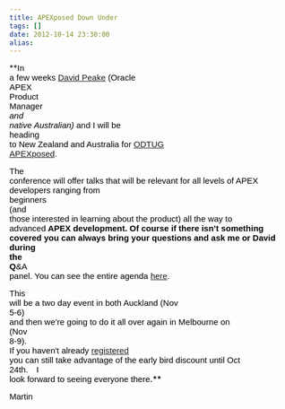```yaml
---
title: APEXposed Down Under
tags: []
date: 2012-10-14 23:30:00
alias:
---
```


**<span style="background-color: transparent; color: black; font-family: Arial; font-size: 15px; font-style: normal; font-variant: normal; font-weight: normal; text-decoration: none; vertical-align: baseline; white-space: pre-wrap;">In a few weeks [David Peake](http://dpeake.blogspot.ca/) (Oracle APEX </span><span style="background-color: transparent; color: black; font-family: Arial; font-size: 15px; font-variant: normal; font-weight: normal; text-decoration: none; vertical-align: baseline; white-space: pre-wrap;">Product Manager</span><span style="background-color: transparent; color: black; font-family: Arial; font-size: 15px; font-style: italic; font-variant: normal; font-weight: normal; text-decoration: none; vertical-align: baseline; white-space: pre-wrap;"> </span><span style="background-color: transparent; color: black; font-family: Arial; font-size: 15px; font-style: normal; font-variant: normal; font-weight: normal; text-decoration: none; vertical-align: baseline; white-space: pre-wrap;">_and native Australian)_ and I will be<b> **</span></b><span style="-webkit-text-size-adjust: auto; -webkit-text-stroke-width: 0px; color: black; font-family: 'Times New Roman'; font-size: small; font-style: normal; font-variant: normal; font-weight: normal; letter-spacing: normal; line-height: normal; orphans: 2; text-align: start; text-indent: 0px; text-transform: none; white-space: normal; widows: 2; word-spacing: 0px;"><span style="background-color: transparent; color: black; font-family: Arial; font-size: 15px; font-style: normal; font-variant: normal; font-weight: normal; text-decoration: none; vertical-align: baseline; white-space: pre-wrap;">h</span></span>**<span style="background-color: transparent; color: black; font-family: Arial; font-size: 15px; font-style: normal; font-variant: normal; font-weight: normal; text-decoration: none; vertical-align: baseline; white-space: pre-wrap;">eading to New Zealand and Australia for [ODTUG APEXposed](http://www.odtugapextraining.com/presentersAU.html)</span>.

<span style="background-color: transparent; color: black; font-family: Arial; font-size: 15px; font-style: normal; font-variant: normal; font-weight: normal; text-decoration: none; vertical-align: baseline; white-space: pre-wrap;">The conference will offer talks that will be relevant for all levels of APEX developers ranging from </span>**<span style="-webkit-text-size-adjust: auto; -webkit-text-stroke-width: 0px; color: black; font-family: 'Times New Roman'; font-size: small; font-style: normal; font-variant: normal; font-weight: normal; letter-spacing: normal; line-height: normal; orphans: 2; text-align: start; text-indent: 0px; text-transform: none; white-space: normal; widows: 2; word-spacing: 0px;"><span style="background-color: transparent; color: black; font-family: Arial; font-size: 15px; font-style: normal; font-variant: normal; font-weight: normal; text-decoration: none; vertical-align: baseline; white-space: pre-wrap;">beginners </span></span>**<span style="background-color: transparent; color: black; font-family: Arial; font-size: 15px; font-style: normal; font-variant: normal; font-weight: normal; text-decoration: none; vertical-align: baseline; white-space: pre-wrap;">(and those interested in learning about the product) all the way to advanced<b> **APEX development. Of course if there isn’t something covered you can always bring your questions and ask me or David during the Q</span></b><span style="-webkit-text-size-adjust: auto; -webkit-text-stroke-width: 0px; color: black; font-family: 'Times New Roman'; font-size: small; font-style: normal; font-variant: normal; font-weight: normal; letter-spacing: normal; line-height: normal; orphans: 2; text-align: start; text-indent: 0px; text-transform: none; white-space: normal; widows: 2; word-spacing: 0px;"><span style="background-color: transparent; color: black; font-family: Arial; font-size: 15px; font-style: normal; font-variant: normal; font-weight: normal; text-decoration: none; vertical-align: baseline; white-space: pre-wrap;">&amp;</span></span>**<span style="background-color: transparent; color: black; font-family: Arial; font-size: 15px; font-style: normal; font-variant: normal; font-weight: normal; text-decoration: none; vertical-align: baseline; white-space: pre-wrap;">A panel. You can see the entire agenda [here](http://www.odtugapextraining.com/agendaAU.html).</span>

<span style="background-color: transparent; color: black; font-family: Arial; font-size: 15px; font-style: normal; font-variant: normal; font-weight: normal; text-decoration: none; vertical-align: baseline; white-space: pre-wrap;">This will be a two day event in both Auckland (Nov </span>**<span style="-webkit-text-size-adjust: auto; -webkit-text-stroke-width: 0px; color: black; font-family: 'Times New Roman'; font-size: small; font-style: normal; font-variant: normal; font-weight: normal; letter-spacing: normal; line-height: normal; orphans: 2; text-align: start; text-indent: 0px; text-transform: none; white-space: normal; widows: 2; word-spacing: 0px;"><span style="background-color: transparent; color: black; font-family: Arial; font-size: 15px; font-style: normal; font-variant: normal; font-weight: normal; text-decoration: none; vertical-align: baseline; white-space: pre-wrap;">5-6</span></span>**<span style="background-color: transparent; color: black; font-family: Arial; font-size: 15px; font-style: normal; font-variant: normal; font-weight: normal; text-decoration: none; vertical-align: baseline; white-space: pre-wrap;">) and then we’re going to do it all over again in Melbourne on (</span>**<span style="-webkit-text-size-adjust: auto; -webkit-text-stroke-width: 0px; color: black; font-family: 'Times New Roman'; font-size: small; font-style: normal; font-variant: normal; font-weight: normal; letter-spacing: normal; line-height: normal; orphans: 2; text-align: start; text-indent: 0px; text-transform: none; white-space: normal; widows: 2; word-spacing: 0px;"><span style="background-color: transparent; color: black; font-family: Arial; font-size: 15px; font-style: normal; font-variant: normal; font-weight: normal; text-decoration: none; vertical-align: baseline; white-space: pre-wrap;">Nov 8-9</span></span>**<span style="background-color: transparent; color: black; font-family: Arial; font-size: 15px; font-style: normal; font-variant: normal; font-weight: normal; text-decoration: none; vertical-align: baseline; white-space: pre-wrap;">).</span>**<span style="-webkit-text-size-adjust: auto; -webkit-text-stroke-width: 0px; color: black; font-family: 'Times New Roman'; font-size: small; font-style: normal; font-variant: normal; font-weight: normal; letter-spacing: normal; line-height: normal; orphans: 2; text-align: start; text-indent: 0px; text-transform: none; white-space: normal; widows: 2; word-spacing: 0px;"><span style="background-color: transparent; color: black; font-family: Arial; font-size: 15px; font-style: normal; font-variant: normal; font-weight: normal; text-decoration: none; vertical-align: baseline; white-space: pre-wrap;"> If you haven't already [registered](http://www.odtugapextraining.com/registrationAU.html) you can still take advantage of the early bird discount until Oct 24th.&nbsp;</span></span>
**<span style="background-color: transparent; color: black; font-family: Arial; font-size: 15px; font-style: normal; font-variant: normal; font-weight: normal; text-decoration: none; vertical-align: baseline; white-space: pre-wrap;"><b>&nbsp;**</span>
<span style="background-color: transparent; color: black; font-family: Arial; font-size: 15px; font-style: normal; font-variant: normal; font-weight: normal; text-decoration: none; vertical-align: baseline; white-space: pre-wrap;">I look forward to seeing everyone there**.**</span>

<span style="background-color: transparent; color: black; font-family: Arial; font-size: 15px; font-style: normal; font-variant: normal; font-weight: normal; text-decoration: none; vertical-align: baseline; white-space: pre-wrap;">Martin</span></b>